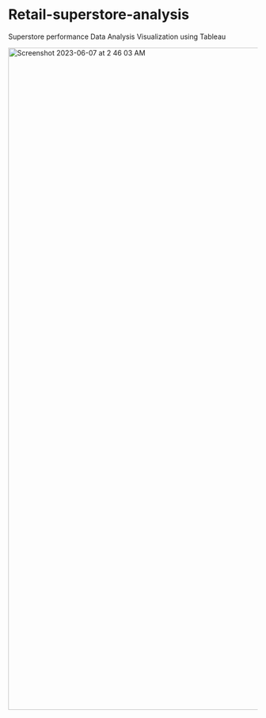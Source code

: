 # Retail-superstore-analysis

Superstore performance Data Analysis Visualization using Tableau

<img width="1337" alt="Screenshot 2023-06-07 at 2 46 03 AM" src="https://github.com/viradhikaa/Walmart--Retail-superstore-data-analysis/assets/56044346/3c47cfe2-aa7d-4ae0-9265-a790ac9e6484">
